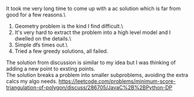 It took me very long time to come up with a ac solution which is far from good for a few reasons.\
1. Geometry problem is the kind I find difficult.\
2. It's very hard to extract the problem into a high level model and I dwelled on the details.\
3. Simple dfs times out.\
4. Tried a few greedy solutions, all failed.

The solution from discussion is similar to my idea but I was thinking of adding a new point to exsting points.\
The solution breaks a problem into smaller subproblems, avoiding the extra calcs my algo needs.
https://leetcode.com/problems/minimum-score-triangulation-of-polygon/discuss/286705/JavaC%2B%2BPython-DP

